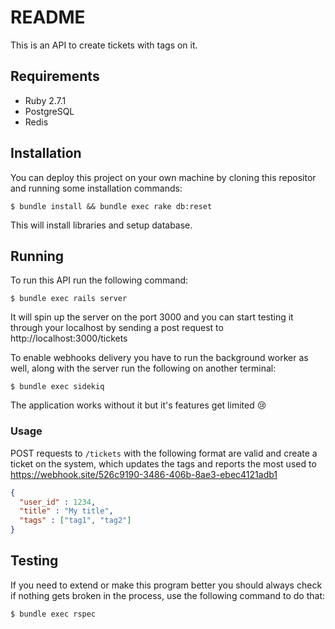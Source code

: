 # README

This is an API to create tickets with tags on it.

## Requirements

 - Ruby 2.7.1
 - PostgreSQL
 - Redis

## Installation

You can deploy this project on your own machine by cloning this repositor and running some installation commands:

```
$ bundle install && bundle exec rake db:reset
```

This will install libraries and setup database.


## Running

To run this API run the following command:

```
$ bundle exec rails server
```

It will spin up the server on the port 3000 and you can start testing it through your localhost by sending a post request to http://localhost:3000/tickets

To enable webhooks delivery you have to run the background worker as well, along with the server run the following on another terminal:

```
$ bundle exec sidekiq
```

The application works without it but it's features get limited :cry:

### Usage

POST requests to `/tickets` with the following format are valid and create a ticket on the system, which updates the tags and reports the most used to https://webhook.site/526c9190-3486-406b-8ae3-ebec4121adb1

```json
{
  "user_id" : 1234,
  "title" : "My title",
  "tags" : ["tag1", "tag2"]
}
```

## Testing

If you need to extend or make this program better you should always check if nothing gets broken in the process, use the following command to do that:

```
$ bundle exec rspec
```
